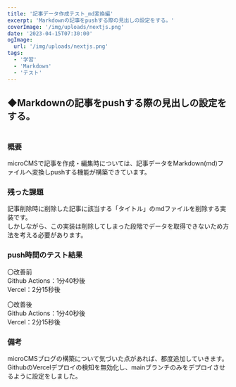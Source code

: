 ```yaml
---
title: '記事データ作成テスト_md変換編'
excerpt: 'Markdownの記事をpushする際の見出しの設定をする。'
coverImage: '/img/uploads/nextjs.png'
date: '2023-04-15T07:30:00'
ogImage:
  url: '/img/uploads/nextjs.png'
tags:
  - '学習'
  - 'Markdown'
  - 'テスト'
---
```


## ◆Markdownの記事をpushする際の見出しの設定をする。
### <br>概要
microCMSで記事を作成・編集時については、記事データをMarkdown(md)ファイルへ変換しpushする機能が構築できています。  

### 残った課題
記事削除時に削除した記事に該当する「タイトル」のmdファイルを削除する実装です。  
しかしながら、この実装は削除してしまった段階でデータを取得できないため方法を考える必要があります。  

### push時間のテスト結果
〇改善前  
Github Actions：1分40秒後  
Vercel：2分15秒後  
  
〇改善後  
Github Actions：1分40秒後  
Vercel：2分15秒後  

### 備考
microCMSブログの構築について気づいた点があれば、都度追加していきます。  
GithubのVercelデプロイの検知を無効化し、mainブランチのみをデプロイさせるように設定をしました。


